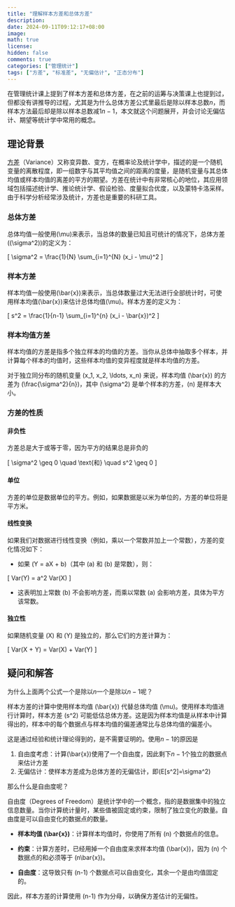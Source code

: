 ```yaml
---
title: "理解样本方差和总体方差"
description: 
date: 2024-09-11T09:12:17+08:00
image: 
math: true
license: 
hidden: false
comments: true
categories: ["管理统计"]
tags: ["方差", "标准差", "无偏估计", "正态分布"]
---
```


在管理统计课上提到了样本方差和总体方差，在之前的运筹与决策课上也提到过，但都没有讲推导的过程，尤其是为什么总体方差公式里最后是除以样本总数$n$，而样本方法最后却是除以样本总数减1$n-1$，本文就这个问题展开，并会讨论无偏估计、期望等统计学中常用的概念。

## 理论背景

[方差](https://zh.wikipedia.org/wiki/%E6%96%B9%E5%B7%AE)（Variance）又称变异数、变方，在概率论及统计学中，描述的是一个随机变量的离散程度，即一组数字与其平均值之间的距离的度量，是随机变量与其总体均值或样本均值的离差的平方的期望。方差在统计中有非常核心的地位，其应用领域包括描述统计学、推论统计学、假设检验、度量拟合优度，以及蒙特卡洛采样。由于科学分析经常涉及统计，方差也是重要的科研工具。

### 总体方差

总体均值一般使用\(\mu\)来表示，当总体的数量已知且可统计的情况下，总体方差(\(\sigma^2\))的定义为：

\[
\sigma^2 = \frac{1}{N} \sum_{i=1}^{N} (x_i - \mu)^2
\]

### 样本方差

样本均值一般使用\(\bar{x}\)来表示，当总体数量过大无法进行全部统计时，可使用样本均值\(\bar{x}\)来估计总体均值\(\mu\)。样本方差的定义为：

\[
s^2 = \frac{1}{n-1} \sum_{i=1}^{n} (x_i - \bar{x})^2
\]

### 样本均值方差

样本均值的方差是指多个独立样本的均值的方差。当你从总体中抽取多个样本，并计算每个样本的均值时，这些样本均值的变异程度就是样本均值的方差。

对于独立同分布的随机变量 \(x_1, x_2, \ldots, x_n\) 来说，样本均值 \(\bar{x}\) 的方差为 \(\frac{\sigma^2}{n}\)，其中 \(\sigma^2\) 是单个样本的方差，\(n\) 是样本大小。

### 方差的性质

#### 非负性

方差总是大于或等于零，因为平方的结果总是非负的

\[
\sigma^2 \geq 0 \quad \text{和} \quad s^2 \geq 0
\]

#### 单位

方差的单位是数据单位的平方。例如，如果数据是以米为单位的，方差的单位将是平方米。

#### 线性变换

如果我们对数据进行线性变换（例如，乘以一个常数并加上一个常数），方差的变化情况如下：

- 如果 \(Y = aX + b\)（其中 \(a\) 和 \(b\) 是常数），则：

\[
Var(Y) = a^2 Var(X)
\]

- 这表明加上常数 \(b\) 不会影响方差，而乘以常数 \(a\) 会影响方差，具体为平方该常数。

#### 独立性

如果随机变量 \(X\) 和 \(Y\) 是独立的，那么它们的方差计算为：

\[
Var(X + Y) = Var(X) + Var(Y)
\]

## 疑问和解答

为什么上面两个公式一个是除以$n$一个是除以$n-1$呢？

样本方差的计算中使用样本均值 \(\bar{x}\) 代替总体均值 \(\mu\)。使用样本均值进行计算时，样本方差 \(s^2\) 可能低估总体方差。这是因为样本均值是从样本中计算得出的，样本中的每个数据点与样本均值的偏差通常比与总体均值的偏差小。

这是通过经验和统计理论得到的，是不需要证明的。使用$n-1$的原因是

1. 自由度考虑：计算\(\bar{x}\)使用了一个自由度，因此剩下$n-1$个独立的数据点来估计方差
2. 无偏估计：使样本方差成为总体方差的无偏估计，即\(E[s^2]=\sigma^2\)

那么什么是自由度呢？

自由度（Degrees of Freedom）是统计学中的一个概念，指的是数据集中的独立信息数量。当你计算统计量时，某些值被固定或约束，限制了独立变化的数量。自由度是可以自由变化的数据点的数量。

- **样本均值 \(\bar{x}\)**：计算样本均值时，你使用了所有 \(n\) 个数据点的信息。
  
- **约束**：计算方差时，已经用掉一个自由度来求样本均值 \(\bar{x}\)，因为 \(n\) 个数据点的和必须等于 \(n\bar{x}\)。

- **自由度**：这导致只有 \(n-1\) 个数据点可以自由变化，其余一个是由均值固定的。

因此，样本方差的计算使用 \(n-1\) 作为分母，以确保方差估计的无偏性。